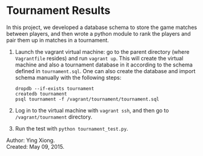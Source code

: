 Tournament Results
==================

In this project, we developed a database schema to store the game matches
between players, and then wrote a python module to rank the players and pair
them up in matches in a tournament.

1. Launch the vagrant virtual machine: go to the parent directory (where
   `Vagrantfile` resides) and run `vagrant up`. This will create the virtual
   machine and also a tournament database in it according to the schema defined
   in `tournament.sql`. One can also create the database and import schema
   manually with the following steps:

       dropdb --if-exists tournament
       createdb tournament
       psql tournament -f /vagrant/tournament/tournament.sql

2. Log in to the virtual machine with `vagrant ssh`, and then go to
   `/vagrant/tournament` directory.

3. Run the test with `python tournament_test.py`.


Author: Ying Xiong.  
Created: May 09, 2015.
